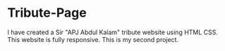 # Tribute-Page
I have created a Sir "APJ Abdul Kalam" tribute website using HTML CSS. This website is fully responsive. This is my second project.
